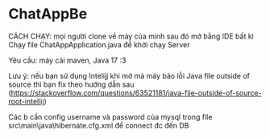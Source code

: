 # ChatAppBe
CÁCH CHẠY: mọi người clone về máy của mình sau đó mở bằng IDE bất kì
Chạy file ChatAppApplication.java để khởi chạy Server

Yêu cầu: máy cài maven, Java 17 :3


Lưu ý: nếu bạn sử dụng Intelijj khi mở mà máy báo lỗi Java file outside of source thì bạn fix theo hướng dẫn sau
(https://stackoverflow.com/questions/63521181/java-file-outside-of-source-root-intellij)

Các b cần config username và password của mysql trong file src\main\java\hibernate.cfg.xml để connect đc đến DB